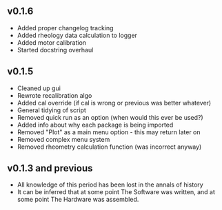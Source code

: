 ## v0.1.6 ##
- Added proper changelog tracking
- Added rheology data calculation to logger
- Added motor calibration
- Started docstring overhaul

## v0.1.5 ##

- Cleaned up gui
- Rewrote recalibration algo
- Added cal override (if cal is wrong or previous was better whatever)
- General tidying of script
- Removed quick run as an option (when would this ever be used?)
- Added info about why each package is being imported
- Removed "Plot" as a main menu option - this may return later on
- Removed complex menu system
- Removed rheometry calculation function (was incorrect anyway)

## v0.1.3 and previous ##

- All knowledge of this period has been lost in the annals of history
- It can be inferred that at some point The Software was written, and at some point The Hardware was assembled.
